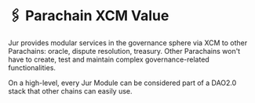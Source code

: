 # 🖇 Parachain XCM Value

Jur provides modular services in the governance sphere via XCM to other Parachains: oracle, dispute resolution, treasury. Other Parachains won't have to create, test and maintain complex governance-related functionalities.&#x20;

On a high-level, every Jur Module can be considered part of a DAO2.0 stack that other chains can easily use.&#x20;

<figure><img src="https://lh3.googleusercontent.com/IinQFftz7nl_vDQbpmfEL2Ur3FeNNHkZI9DEWScbXMeatcrYsjN1PpFsR134HvAs_Qhfbb4qpwwV-yvEPvR3vpMQOibUEIQnKK6NiUJn3Ja9swJZg5so1dEctlfS5YXcvrY_kLzcT_Bp9T5Ir5R80y-AuXpPlzVrPkycyL8aSXYBHlmV0In91n2dBCJHrQ" alt=""><figcaption></figcaption></figure>

